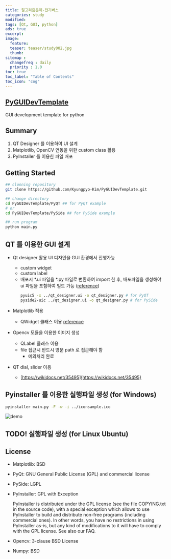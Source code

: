 ```yaml
---
title: 알고리즘문제-전기버스
categories: study
modified: 
tags: [Qt, GUI, python]
ads: true
excerpt:
image:
  feature:
  teaser: teaser/study002.jpg
  thumb:
sitemap :
  changefreq : daily
  priority : 1.0
toc: true
toc_label: "Table of Contents"
toc_icon: "cog"
---
```

## [PyGUIDevTemplate](https://github.com/Kyungpyo-Kim/PyGUIDevTemplate)
GUI development template for python

## Summary
1. QT Designer 를 이용하여 UI 설계
2. Matplotlib, OpenCV 연동을 위한 custom class 활용
3. PyInstaller 를 이용한 파일 배포

## Getting Started
```bash
## clonning repository
git clone https://github.com/Kyungpyo-Kim/PyGUIDevTemplate.git

## change directory
cd PyGUIDevTemplate/PyQT ## for PyQT example
# or
cd PyGUIDevTemplate/PySide ## for PySide example

## run program
python main.py
```

## QT 를 이용한 GUI 설계
  * Qt designer 활용
    UI 디자인을 GUI 환경에서 진행가능
    - custom widget
    - custom label
    - 배포시 *.ui 파일을 *.py 파일로 변환하여 import 한 후, 배포파일을 생성해야 ui 파일을 포함하여 빌드 가능 ([reference](https://nuovoman1048.tistory.com/entry/QT-Desinger-%ED%8C%8C%EC%9D%B4%EC%8D%AC-%EC%97%B0%EB%8F%99%ED%95%98%EB%8A%94-%EB%B0%A9%EB%B2%95ui%ED%8C%8C%EC%9D%BC-%EC%97%B0%EA%B2%B0))
      ```bash
      pyuic5 -x ../qt_designer.ui -o qt_designer.py # for PyQT
      pyside2-uic ../qt_designer.ui -o qt_designer.py # for PySide
      ```
  
  * Matplotlib 적용
    - QWidget 클래스 이용 [reference](https://pythonspot.com/pyqt5-matplotlib/)
  
  * Opencv 모듈을 이용한 이미지 생성
    - QLabel 클래스 이용
    - file 접근시 반드시 영문 path 로 접근해야 함
      + 예외처리 완료

  * QT dial, slider 이용
    - [https://wikidocs.net/35495](https://wikidocs.net/35495)


## Pyinstaller 를 이용한 실행파일 생성 (for Windows)

```bash
pyinstaller main.py -F -w -i ../iconsample.ico
```

![demo](https://github.com/Kyungpyo-Kim/PyGUIDevTemplate/raw/master/demo.png)

## TODO! 실행파일 생성 (for Linux Ubuntu)


## License
  * Matplotlib: BSD
  * PyQt: GNU General Public License (GPL) and commercial license
  * PySide: LGPL
  * PyInstaller: GPL with Exception
      
      PyInstaller is distributed under the GPL license (see the file COPYING.txt in the source code), with a special exception which allows to use PyInstaller to build and distribute non-free programs (including commercial ones). In other words, you have no restrictions in using PyInstaller as-is, but any kind of modifications to it will have to comply with the GPL license. See also our FAQ.
      
  * Opencv: 3-clause BSD License
  * Numpy: BSD